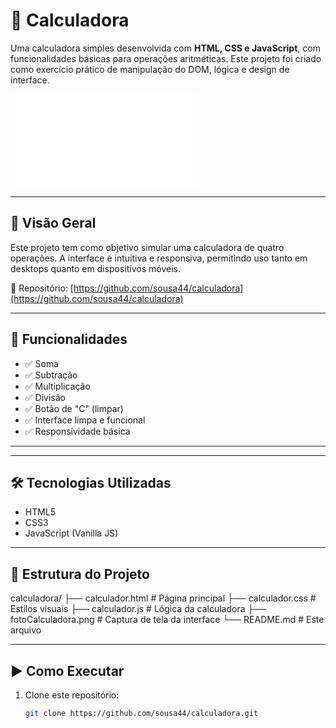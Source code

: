 

# 🧮 Calculadora



Uma calculadora simples desenvolvida com **HTML, CSS e JavaScript**, com funcionalidades básicas para operações aritméticas. Este projeto foi criado como exercício prático de manipulação do DOM, lógica e design de interface.

![Interface da Calculadora](calculadora.css)

---

## 🚀 Visão Geral

Este projeto tem como objetivo simular uma calculadora de quatro operações. A interface é intuitiva e responsiva, permitindo uso tanto em desktops quanto em dispositivos móveis.

🔗 Repositório: [https://github.com/sousa44/calculadora](https://github.com/sousa44/calculadora)

---

## 🎯 Funcionalidades

- ✅ Soma
- ✅ Subtração
- ✅ Multiplicação
- ✅ Divisão
- ✅ Botão de "C" (limpar)
- ✅ Interface limpa e funcional
- ✅ Responsividade básica

---



---

## 🛠️ Tecnologias Utilizadas

- HTML5
- CSS3
- JavaScript (Vanilla JS)

---

## 📁 Estrutura do Projeto

calculadora/
├── calculador.html # Página principal
├── calculador.css # Estilos visuais
├── calculador.js # Lógica da calculadora
├── fotoCalculadora.png # Captura de tela da interface
└── README.md # Este arquivo



---

## ▶️ Como Executar

1. Clone este repositório:

   ```bash
   git clone https://github.com/sousa44/calculadora.git
